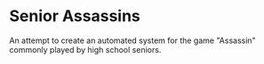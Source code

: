 # Senior Assassins

An attempt to create an automated system for the game "Assassin" commonly played by high school seniors.
